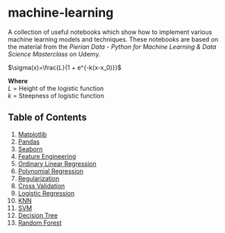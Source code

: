 # machine-learning
A collection of useful notebooks which show how to implement various machine learning models and techniques. These notebooks are based on the material from the *Pierian Data - Python for Machine Learning & Data Science Masterclass* on Udemy. 

$\sigma(x)=\frac{L}{1 + e^{-k(x-x_0)}}$

**Where**  
$L$ = Height of the logistic function  
$k$ = Steepness of logistic function  


## Table of Contents
1) [Matplotlib](src/01_Matplotlib.ipynb)
2) [Pandas](src/02_Pandas.ipynb)
3) [Seaborn](src/03_Seaborn.ipynb)
4) [Feature Engineering](src/04_Feature%20Engineering.ipynb)
5) [Ordinary Linear Regression](src/05_Ordinary%20Linear%20Regression.ipynb)
6) [Polynomial Regression](src/06_Polynomial%20Regression.ipynb)
7) [Regularization](src/07_Regularization.ipynb)
8) [Cross Validation](src/08_Cross%20Validation.ipynb)
9) [Logistic Regression](src/09_Logistic%20Regression.ipynb)
10) [KNN](src/10_K%20Nearest%20Neighbors.ipynb)
11) [SVM](src/11_Support%20Vector%20Machine.ipynb)
12) [Decision Tree](src/12_Decision%20Trees.ipynb)
13) [Random Forest](src/13_Random%20Forest.ipynb)


